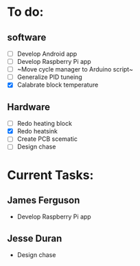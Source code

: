 # To do:
## software
- [ ] Develop Android app
- [ ] Develop Raspberry Pi app
- [ ] ~Move cycle manager to Arduino script~
- [ ] Generalize PID tuneing
- [X] Calabrate block temperature
## Hardware
- [ ] Redo heating block
- [X] Redo heatsink
- [ ] Create PCB scematic
- [ ] Design chase

# Current Tasks:
## James Ferguson
- Develop Raspberry Pi app

## Jesse Duran
- Design chase
